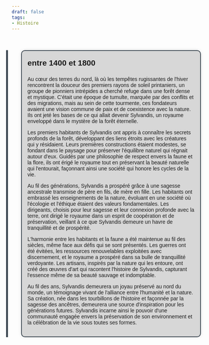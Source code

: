 ```yaml
---
draft: false
tags:
- Histoire
---
```


<!DOCTYPE html>
<html lang="en">
<head>
<meta charset="UTF-8">
<meta name="viewport" content="width=device-width, initial-scale=1.0">
<title>Timeline</title>
<style>
    .timeline {
        max-width: 800px;
        margin: 50px auto;
        font-family: Arial, sans-serif;
    }
    .event {
        margin-bottom: 50px;
        position: relative;
    }
    .event::before {
        content: '';
        position: absolute;
        top: 0;
        left: -15px;
        height: 100%;
        width: 5px;
        background-color: #3d4852;
    }
    .event-content {
        padding: 15px;
        border-radius: 10px;
        background-color: rgba(0, 0, 0, 0.15); /* Couleur de fond légèrement assombrie */
        box-shadow: 0px 0px 10px rgba(0, 0, 0, 0.1); /* Ombre légère */
        margin-left: 25px;
        border: 2px solid #3d4852;
    }
    .event h2 {
        margin-bottom: 5px;
        margin-top: 5px;
    }
    .content {
        margin: 0;
    }
    .author{
	    margin-top: 10px;
	    margin-bottom: 0px;
	    font-style: italic;
	    text-align: end;
    }
    .author::before{
	    content: 'auteur.e.s : ';
    }
</style>
</head>
<body>

<div class="timeline">
    <div class="event">
        <div class="event-content">
            <h2>entre 1400 et 1800</h2>
			<h3></h3>
			<p class="content">Au cœur des terres du nord, là où les tempêtes rugissantes de l'hiver rencontrent la douceur des premiers rayons de soleil printaniers, un groupe de pionniers intrépides a cherché refuge dans une forêt dense et mystique. C'était une époque de tumulte, marquée par des conflits et des migrations, mais au sein de cette tourmente, ces fondateurs avaient une vision commune de paix et de coexistence avec la nature. Ils ont jeté les bases de ce qui allait devenir Sylvandis, un royaume enveloppé dans le mystère de la forêt éternelle.

Les premiers habitants de Sylvandis ont appris à connaître les secrets profonds de la forêt, développant des liens étroits avec les créatures qui y résidaient. Leurs premières constructions étaient modestes, se fondant dans le paysage pour préserver l'équilibre naturel qui régnait autour d'eux. Guidés par une philosophie de respect envers la faune et la flore, ils ont érigé le royaume tout en préservant la beauté naturelle qui l'entourait, façonnant ainsi une société qui honore les cycles de la vie.

Au fil des générations, Sylvandis a prospéré grâce à une sagesse ancestrale transmise de père en fils, de mère en fille. Les habitants ont embrassé les enseignements de la nature, évoluant en une société où l'écologie et l'éthique étaient des valeurs fondamentales. Les dirigeants, choisis pour leur sagesse et leur connexion profonde avec la terre, ont dirigé le royaume dans un esprit de coopération et de préservation, veillant à ce que Sylvandis demeure un havre de tranquillité et de prospérité.

L'harmonie entre les habitants et la faune a été maintenue au fil des siècles, même face aux défis qui se sont présentés. Les guerres ont été évitées, les ressources renouvelables exploitées avec discernement, et le royaume a prospéré dans sa bulle de tranquillité verdoyante. Les artisans, inspirés par la nature qui les entoure, ont créé des œuvres d'art qui racontent l'histoire de Sylvandis, capturant l'essence même de sa beauté sauvage et indomptable.

Au fil des ans, Sylvandis demeurera un joyau préservé au nord du monde, un témoignage vivant de l'alliance entre l'humanité et la nature. Sa création, née dans les tourbillons de l'histoire et façonnée par la sagesse des ancêtres, demeurera une source d'inspiration pour les générations futures. Sylvandis incarne ainsi le pouvoir d'une communauté engagée envers la préservation de son environnement et la célébration de la vie sous toutes ses formes.</p>
        </div>
    </div>
</div>

</body>
</html>